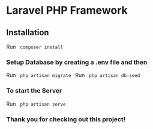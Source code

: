 # Laravel PHP Framework

## Installation 

Run <code> composer install </code>

### Setup Database by creating a .env file and then 
Run <code> php artisan migrate </code>
Run <code> php artisan db:seed </code>

### To start the Server 
Run <code> php artisan serve </code>

### Thank you for checking out this project!